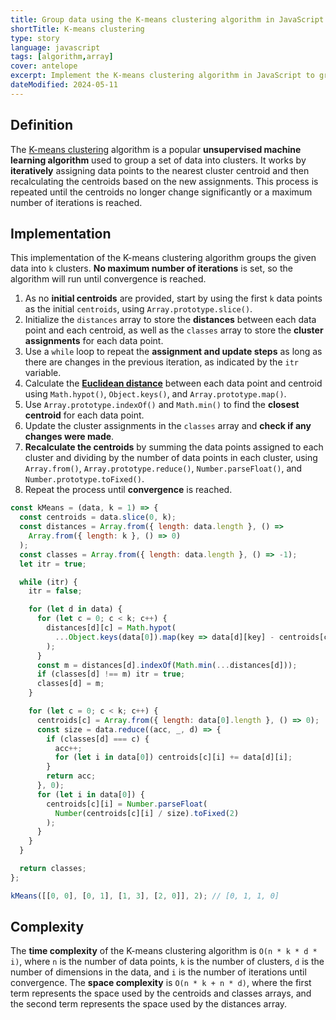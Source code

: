 ```yaml
---
title: Group data using the K-means clustering algorithm in JavaScript
shortTitle: K-means clustering
type: story
language: javascript
tags: [algorithm,array]
cover: antelope
excerpt: Implement the K-means clustering algorithm in JavaScript to group data into clusters.
dateModified: 2024-05-11
---
```


## Definition

The [K-means clustering]((https://en.wikipedia.org/wiki/K-means_clustering)) algorithm is a popular **unsupervised machine learning algorithm** used to group a set of data into clusters. It works by **iteratively** assigning data points to the nearest cluster centroid and then recalculating the centroids based on the new assignments. This process is repeated until the centroids no longer change significantly or a maximum number of iterations is reached.

## Implementation

This implementation of the K-means clustering algorithm groups the given data into `k` clusters. **No maximum number of iterations** is set, so the algorithm will run until convergence is reached.

1. As no **initial centroids** are provided, start by using the first `k` data points as the initial `centroids`, using `Array.prototype.slice()`.
2. Initialize the `distances` array to store the **distances** between each data point and each centroid, as well as the `classes` array to store the **cluster assignments** for each data point.
3. Use a `while` loop to repeat the **assignment and update steps** as long as there are changes in the previous iteration, as indicated by the `itr` variable.
4. Calculate the [**Euclidean distance**](/js/s/euclidean-distance) between each data point and centroid using `Math.hypot()`, `Object.keys()`, and `Array.prototype.map()`.
5. Use `Array.prototype.indexOf()` and `Math.min()` to find the **closest centroid** for each data point.
6. Update the cluster assignments in the `classes` array and **check if any changes were made**.
7. **Recalculate the centroids** by summing the data points assigned to each cluster and dividing by the number of data points in each cluster, using `Array.from()`, `Array.prototype.reduce()`, `Number.parseFloat()`, and `Number.prototype.toFixed()`.
8. Repeat the process until **convergence** is reached.

```js
const kMeans = (data, k = 1) => {
  const centroids = data.slice(0, k);
  const distances = Array.from({ length: data.length }, () =>
    Array.from({ length: k }, () => 0)
  );
  const classes = Array.from({ length: data.length }, () => -1);
  let itr = true;

  while (itr) {
    itr = false;

    for (let d in data) {
      for (let c = 0; c < k; c++) {
        distances[d][c] = Math.hypot(
          ...Object.keys(data[0]).map(key => data[d][key] - centroids[c][key])
        );
      }
      const m = distances[d].indexOf(Math.min(...distances[d]));
      if (classes[d] !== m) itr = true;
      classes[d] = m;
    }

    for (let c = 0; c < k; c++) {
      centroids[c] = Array.from({ length: data[0].length }, () => 0);
      const size = data.reduce((acc, _, d) => {
        if (classes[d] === c) {
          acc++;
          for (let i in data[0]) centroids[c][i] += data[d][i];
        }
        return acc;
      }, 0);
      for (let i in data[0]) {
        centroids[c][i] = Number.parseFloat(
          Number(centroids[c][i] / size).toFixed(2)
        );
      }
    }
  }

  return classes;
};

kMeans([[0, 0], [0, 1], [1, 3], [2, 0]], 2); // [0, 1, 1, 0]
```

## Complexity

The **time complexity** of the K-means clustering algorithm is `O(n * k * d * i)`, where `n` is the number of data points, `k` is the number of clusters, `d` is the number of dimensions in the data, and `i` is the number of iterations until convergence. The **space complexity** is `O(n * k + n * d)`, where the first term represents the space used by the centroids and classes arrays, and the second term represents the space used by the distances array.
